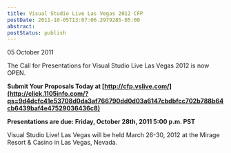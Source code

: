 ```yaml
---
title: Visual Studio Live Las Vegas 2012 CFP
postDate: 2011-10-05T13:07:06.2979285-05:00
abstract: 
postStatus: publish
---
```

05 October 2011

The Call for Presentations for Visual Studio Live Las Vegas 2012 is now OPEN.

**Submit Your Proposals Today at [http://cfp.vslive.com/](http://click.1105info.com/?qs=9d4dcfc41e53708d0da3af766790dd0d03a6147cbdbfcc702b788b64cb6439baf4e47529036436c8)**

**Presentations are due:
Friday, October 28th, 2011 5:00 p.m. PST**

Visual Studio Live! Las Vegas will be held March 26-30, 2012 at the Mirage Resort & Casino in Las Vegas, Nevada.
